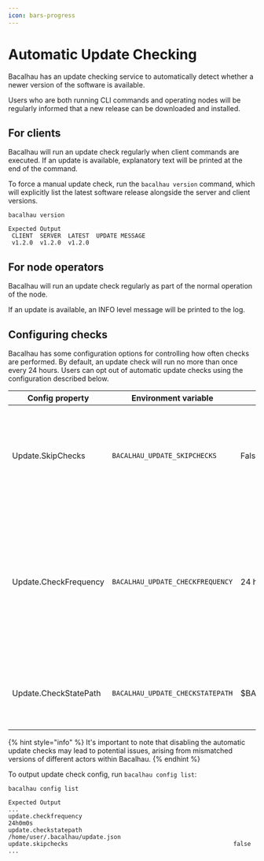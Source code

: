 ```yaml
---
icon: bars-progress
---
```


# Automatic Update Checking

Bacalhau has an update checking service to automatically detect whether a newer version of the software is available.

Users who are both running CLI commands and operating nodes will be regularly informed that a new release can be downloaded and installed.

## For clients

Bacalhau will run an update check regularly when client commands are executed. If an update is available, explanatory text will be printed at the end of the command.

To force a manual update check, run the `bacalhau version` command, which will explicitly list the latest software release alongside the server and client versions.

```shell
bacalhau version

Expected Output
 CLIENT  SERVER  LATEST  UPDATE MESSAGE
 v1.2.0  v1.2.0  v1.2.0
```

## For node operators

Bacalhau will run an update check regularly as part of the normal operation of the node.

If an update is available, an INFO level message will be printed to the log.

## Configuring checks

Bacalhau has some configuration options for controlling how often checks are performed. By default, an update check will run no more than once every 24 hours. Users can opt out of automatic update checks using the configuration described below.

| Config property       | Environment variable             | Default value              | Meaning                                                                                                                            |
| --------------------- | -------------------------------- | -------------------------- | ---------------------------------------------------------------------------------------------------------------------------------- |
| Update.SkipChecks     | `BACALHAU_UPDATE_SKIPCHECKS`     | False                      | If true, no update checks will be performed. As an environment variable, set to `"1"`, `"t"` or `"true"`.                          |
| Update.CheckFrequency | `BACALHAU_UPDATE_CHECKFREQUENCY` | 24 hours                   | The minimum amount of time between automated update checks. Set as any duration of hours, minutes or seconds, e.g. `24h` or `10m`. |
| Update.CheckStatePath | `BACALHAU_UPDATE_CHECKSTATEPATH` | $BACALHAU\_DIR/update.json | An absolute path where Bacalhau should store the date and time of the last check.                                                  |

{% hint style="info" %}
It's important to note that disabling the automatic update checks may lead to potential issues, arising from mismatched versions of different actors within Bacalhau.
{% endhint %}

To output update check config, run `bacalhau config list`:

```shell
bacalhau config list

Expected Output
...
update.checkfrequency                                           24h0m0s
update.checkstatepath                                           /home/user/.bacalhau/update.json
update.skipchecks                                               false
...
```
